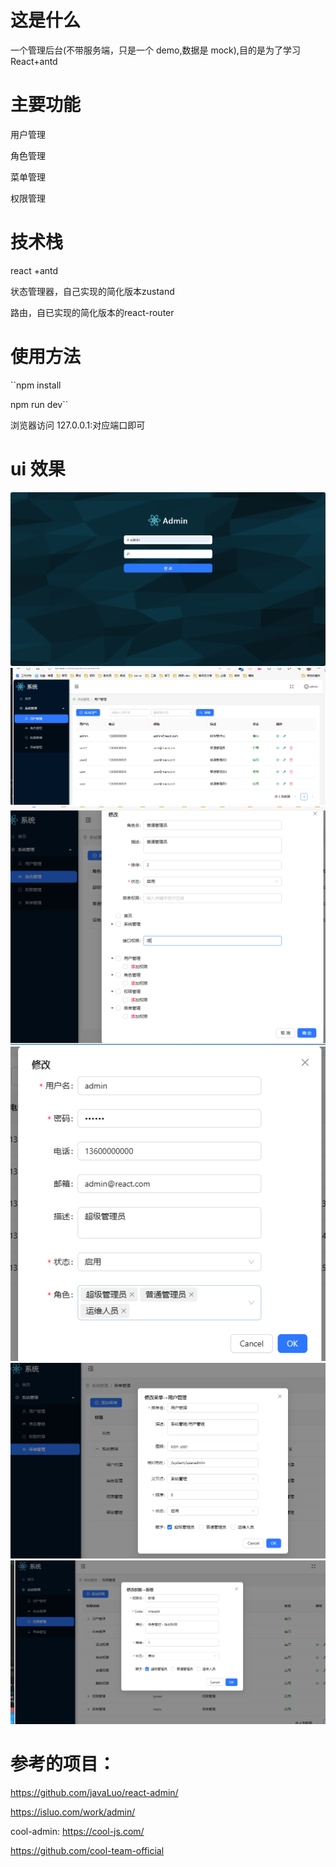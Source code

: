 # 这是什么

一个管理后台(不带服务端，只是一个 demo,数据是 mock),目的是为了学习React+antd

# 主要功能

用户管理

角色管理

菜单管理

权限管理

# 技术栈

react +antd

状态管理器，自己实现的简化版本zustand

路由，自已实现的简化版本的react-router

# 使用方法

``npm install

npm run dev``

浏览器访问 127.0.0.1:对应端口即可

# ui 效果

![登陆](/doc/img/login.png)
![管理页](/doc/img/home.png)
![角色修改](/doc/img/change_role.png)
![用户修改](/doc/img/change_user.png)
![菜单修改](/doc/img/menu_change.png)
![权限修改](/doc/img/power_change.png)

# 参考的项目：

https://github.com/javaLuo/react-admin/

https://isluo.com/work/admin/

cool-admin:
https://cool-js.com/

https://github.com/cool-team-official
